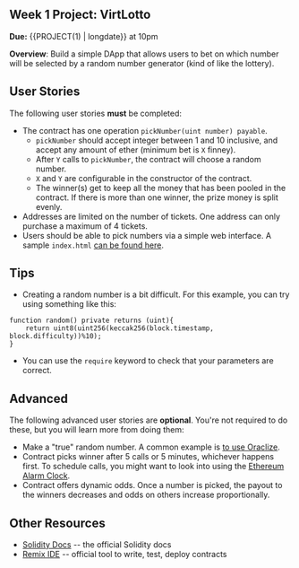 ## Week 1 Project: VirtLotto

**Due:** {{PROJECT(1) | longdate}} at 10pm

**Overview**: Build a simple DApp that allows users to bet on which number will be selected by a random number generator (kind of like the lottery). 


## User Stories

The following user stories **must** be completed:

- The contract has one operation `pickNumber(uint number) payable`.
    - `pickNumber` should accept integer between 1 and 10 inclusive, and accept any amount of ether (minimum bet is `X` finney).
    - After `Y` calls to `pickNumber`, the contract will choose a random number.
    - `X` and `Y` are configurable in the constructor of the contract. 
    - The winner(s) get to keep all the money that has been pooled in the contract. If there is more than one winner, the prize money is split evenly. 
- Addresses are limited on the number of tickets. One address can only purchase a maximum of 4 tickets.
- Users should be able to pick numbers via a simple web interface. A sample `index.html` [can be found here](https://gist.github.com/chug2k/b591831d5d3d289f1798a5446e99d4ca). 

## Tips

- Creating a random number is a bit difficult. For this example, you can try using something like this:
```
function random() private returns (uint){
    return uint8(uint256(keccak256(block.timestamp, block.difficulty))%10);
}
```
- You can use the `require` keyword to check that your parameters are correct. 

## Advanced

The following advanced user stories are **optional**. You're not required to do these, but you will learn more from doing them:

- Make a "true" random number. A common example is [to use Oraclize](https://github.com/oraclize/ethereum-examples/blob/master/solidity/random-datasource/randomExample.sol). 
- Contract picks winner after 5 calls or 5 minutes, whichever happens first. To schedule calls, you might want to look into using the [Ethereum Alarm Clock](https://ethereum.stackexchange.com/a/87/20239). 
- Contract offers dynamic odds. Once a number is picked, the payout to the winners decreases and odds on others increase proportionally.

## Other Resources 
* [Solidity Docs](https://solidity.readthedocs.io/en/develop/) -- the official Solidity docs
* [Remix IDE](https://remix.ethereum.org/) -- official tool to write, test, deploy contracts
